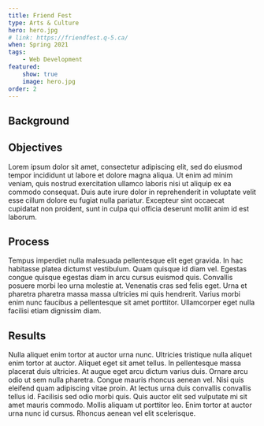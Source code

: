 ```yaml
---
title: Friend Fest
type: Arts & Culture
hero: hero.jpg
# link: https://friendfest.q-5.ca/
when: Spring 2021
tags:
    - Web Development
featured:
    show: true
    image: hero.jpg
order: 2
---
```

## Background


## Objectives
Lorem ipsum dolor sit amet, consectetur adipiscing elit, sed do eiusmod tempor incididunt ut labore et dolore magna aliqua. Ut enim ad minim veniam, quis nostrud exercitation ullamco laboris nisi ut aliquip ex ea commodo consequat. Duis aute irure dolor in reprehenderit in voluptate velit esse cillum dolore eu fugiat nulla pariatur. Excepteur sint occaecat cupidatat non proident, sunt in culpa qui officia deserunt mollit anim id est laborum.

## Process
Tempus imperdiet nulla malesuada pellentesque elit eget gravida. In hac habitasse platea dictumst vestibulum. Quam quisque id diam vel. Egestas congue quisque egestas diam in arcu cursus euismod quis. Convallis posuere morbi leo urna molestie at. Venenatis cras sed felis eget. Urna et pharetra pharetra massa massa ultricies mi quis hendrerit. Varius morbi enim nunc faucibus a pellentesque sit amet porttitor. Ullamcorper eget nulla facilisi etiam dignissim diam.

## Results
Nulla aliquet enim tortor at auctor urna nunc. Ultricies tristique nulla aliquet enim tortor at auctor. Aliquet eget sit amet tellus. In pellentesque massa placerat duis ultricies. At augue eget arcu dictum varius duis. Ornare arcu odio ut sem nulla pharetra. Congue mauris rhoncus aenean vel. Nisi quis eleifend quam adipiscing vitae proin. At lectus urna duis convallis convallis tellus id. Facilisis sed odio morbi quis. Quis auctor elit sed vulputate mi sit amet mauris commodo. Mollis aliquam ut porttitor leo. Enim tortor at auctor urna nunc id cursus. Rhoncus aenean vel elit scelerisque.